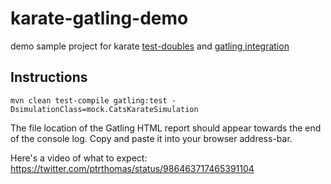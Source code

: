 # karate-gatling-demo
demo sample project for karate [test-doubles](https://github.com/intuit/karate/tree/master/karate-netty) and [gatling integration](https://github.com/intuit/karate/tree/master/karate-gatling)

## Instructions

```
mvn clean test-compile gatling:test -DsimulationClass=mock.CatsKarateSimulation
```

The file location of the Gatling HTML report should appear towards the end of the console log. Copy and paste it into your browser address-bar.

Here's a video of what to expect: https://twitter.com/ptrthomas/status/986463717465391104
